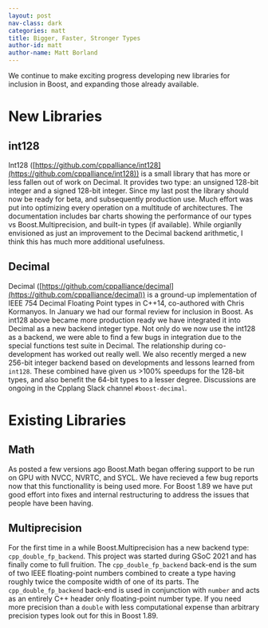```yaml
---
layout: post
nav-class: dark
categories: matt
title: Bigger, Faster, Stronger Types
author-id: matt
author-name: Matt Borland
---
```


We continue to make exciting progress developing new libraries for inclusion in Boost, and expanding those already available.

# New Libraries

## int128

Int128 ([https://github.com/cppalliance/int128](https://github.com/cppalliance/int128)) is a small library that has more or less fallen out of work on Decimal.
It provides two type: an unsigned 128-bit integer and a signed 128-bit integer.
Since my last post the library should now be ready for beta, and subsequently production use.
Much effort was put into optimizing every operation on a multitude of architectures.
The documentation includes bar charts showing the performance of our types vs Boost.Multiprecision, and built-in types (if available).
While orgianlly envisioned as just an improvement to the Decimal backend arithmetic, I think this has much more additional usefulness.

## Decimal

Decimal ([https://github.com/cppalliance/decimal](https://github.com/cppalliance/decimal)) is a ground-up implementation of IEEE 754 Decimal Floating Point types in C++14, co-authored with Chris Kormanyos.
In January we had our formal review for inclusion in Boost.
As int128 above became more production ready we have integrated it into Decimal as a new backend integer type.
Not only do we now use the int128 as a backend, we were able to find a few bugs in integration due to the special functions test suite in Decimal.
The relationship during co-development has worked out really well.
We also recently merged a new 256-bit integer backend based on developments and lessons learned from `int128`.
These combined have given us >100% speedups for the 128-bit types, and also benefit the 64-bit types to a lesser degree.
Discussions are ongoing in the Cpplang Slack channel `#boost-decimal`.

# Existing Libraries

## Math

As posted a few versions ago Boost.Math began offering support to be run on GPU with NVCC, NVRTC, and SYCL.
We have recieved a few bug reports now that this functionallity is being used more.
For Boost 1.89 we have put good effort into fixes and internal restructuring to address the issues that people have been having.

## Multiprecision

For the first time in a while Boost.Multiprecision has a new backend type: `cpp_double_fp_backend`.
This project was started during GSoC 2021 and has finally come to full fruition.
The `cpp_double_fp_backend` back-end is the sum of two IEEE floating-point numbers combined to create a type having roughly twice the composite width of one of its parts.
The `cpp_double_fp_backend` back-end is used in conjunction with `number` and acts as an entirely C++ header only floating-point number type.
If you need more precision than a `double` with less computational expense than arbitrary precision types look out for this in Boost 1.89.
